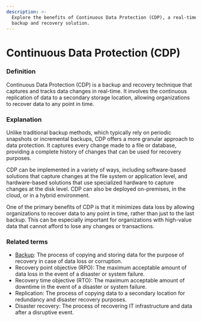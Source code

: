 ```yaml
---
description: >-
  Explore the benefits of Continuous Data Protection (CDP), a real-time data
  backup and recovery solution.
---
```


# Continuous Data Protection (CDP)

### Definition

Continuous Data Protection (CDP) is a backup and recovery technique that captures and tracks data changes in real-time. It involves the continuous replication of data to a secondary storage location, allowing organizations to recover data to any point in time.

### Explanation

Unlike traditional backup methods, which typically rely on periodic snapshots or incremental backups, CDP offers a more granular approach to data protection. It captures every change made to a file or database, providing a complete history of changes that can be used for recovery purposes.

CDP can be implemented in a variety of ways, including software-based solutions that capture changes at the file system or application level, and hardware-based solutions that use specialized hardware to capture changes at the disk level. CDP can also be deployed on-premises, in the cloud, or in a hybrid environment.

One of the primary benefits of CDP is that it minimizes data loss by allowing organizations to recover data to any point in time, rather than just to the last backup. This can be especially important for organizations with high-value data that cannot afford to lose any changes or transactions.

### Related terms

* [Backup](../b/backup.md): The process of copying and storing data for the purpose of recovery in case of data loss or corruption.
* Recovery point objective (RPO): The maximum acceptable amount of data loss in the event of a disaster or system failure.
* Recovery time objective (RTO): The maximum acceptable amount of downtime in the event of a disaster or system failure.
* Replication: The process of copying data to a secondary location for redundancy and disaster recovery purposes.
* Disaster recovery: The process of recovering IT infrastructure and data after a disruptive event.
